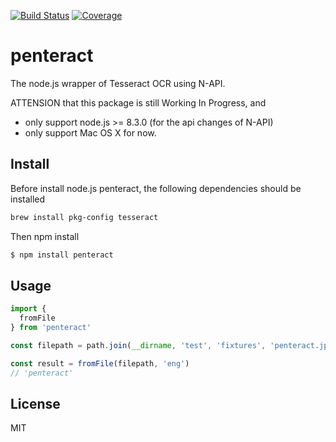 [![Build Status](https://travis-ci.org/kaelzhang/napi-penteract.svg?branch=master)](https://travis-ci.org/kaelzhang/napi-penteract)
[![Coverage](https://codecov.io/gh/kaelzhang/napi-penteract/branch/master/graph/badge.svg)](https://codecov.io/gh/kaelzhang/napi-penteract)
<!-- optional appveyor tst
[![Windows Build Status](https://ci.appveyor.com/api/projects/status/github/kaelzhang/napi-penteract?branch=master&svg=true)](https://ci.appveyor.com/project/kaelzhang/napi-penteract)
-->
<!-- optional npm version
[![NPM version](https://badge.fury.io/js/napi-penteract.svg)](http://badge.fury.io/js/napi-penteract)
-->
<!-- optional npm downloads
[![npm module downloads per month](http://img.shields.io/npm/dm/napi-penteract.svg)](https://www.npmjs.org/package/napi-penteract)
-->
<!-- optional dependency status
[![Dependency Status](https://david-dm.org/kaelzhang/napi-penteract.svg)](https://david-dm.org/kaelzhang/napi-penteract)
-->

# penteract

The node.js wrapper of Tesseract OCR using N-API.

ATTENSION that this package is still Working In Progress, and

- only support node.js >= 8.3.0 (for the api changes of N-API)
- only support Mac OS X for now.

## Install

Before install node.js penteract, the following dependencies should be installed

```sh
brew install pkg-config tesseract
```

Then npm install

```sh
$ npm install penteract
```

## Usage

```js
import {
  fromFile
} from 'penteract'

const filepath = path.join(__dirname, 'test', 'fixtures', 'penteract.jpg')

const result = fromFile(filepath, 'eng')
// 'penteract'
```

## License

MIT
